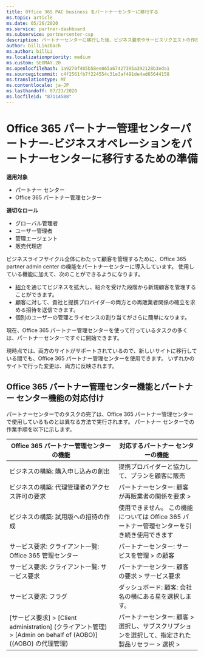 ```yaml
---
title: Office 365 PAC business をパートナーセンターに移行する
ms.topic: article
ms.date: 05/26/2020
ms.service: partner-dashboard
ms.subservice: partnercenter-csp
description: パートナーセンターに移行した後、ビジネス要求やサービスリクエストの作成など、一般的な Office 365 Partner Admin Center (PAC) 機能を見つけます。
author: billLinzbach
ms.author: billLi
ms.localizationpriority: medium
ms.custom: SEOMAY.20
ms.openlocfilehash: 1a9270f405b58ee065a67427395a392128b3eda1
ms.sourcegitcommit: c4f2561fb7f224554c31e3af491de4ad65644158
ms.translationtype: MT
ms.contentlocale: ja-JP
ms.lasthandoff: 07/23/2020
ms.locfileid: "87114588"
---
```

# <a name="office-365-partner-admin-center-partners---get-ready-to-move-business-operations-to-partner-center"></a>Office 365 パートナー管理センターパートナー-ビジネスオペレーションをパートナーセンターに移行するための準備

**適用対象** 

- パートナー センター
- Office 365 パートナー管理センター

**適切なロール**

- グローバル管理者
- ユーザー管理者
- 管理エージェント
- 販売代理店

ビジネスライフサイクル全体にわたって顧客を管理するために、Office 365 partner admin center の機能をパートナーセンターに導入しています。 使用している機能に加えて、次のことができるようになります。

- [紹介](referrals.md)を通じてビジネスを拡大し、紹介を受けた段階から新規顧客を管理することができます。
- 顧客に対して、貴社と提携プロバイダーの両方との再販業者関係の確立を求める招待を送信できます。
- 個別のユーザーの管理とライセンスの割り当てがさらに簡単になります。

現在、Office 365 パートナー管理センターを使って行っているタスクの多くは、パートナーセンターですぐに開始できます。 

現時点では、両方のサイトがサポートされているので、新しいサイトに移行している間でも、Office 365 パートナー管理センターを使用できます。 いずれかのサイトで行った変更は、両方に反映されます。

## <a name="find-office-365-partner-admin-center-features-in-partner-center"></a>Office 365 パートナー管理センター機能とパートナー センター機能の対応付け

パートナーセンターでのタスクの完了は、Office 365 パートナー管理センターで使用しているものとは異なる方法で実行されます。 パートナー センターでの作業手順を以下に示します。

| Office 365 パートナー管理センターの機能                       | 対応するパートナー センターの機能 | 
|   -----------------------------------------------  | -------------- |
| ビジネスの構築: 購入申し込みの創出 | 提携プロバイダーと協力して、プランを顧客に販売 |
| ビジネスの構築: 代理管理者のアクセス許可の要求 | パートナーセンター: 顧客が再販業者の関係を要求 > |
| ビジネスの構築: 試用版への招待の作成 | 使用できません。 この機能については Office 365 パートナー管理センターを引き続き使用できます |
| サービス要求: クライアント一覧: Office 365 管理センター | パートナーセンター: サービスを管理 > の顧客 |
| サービス要求: クライアント一覧: サービス要求 | パートナーセンター: 顧客の要求 > サービス要求 |
| サービス要求: フラグ | ダッシュボード: 顧客: 会社名の横にある星を選択します。 |
| [サービス要求] > [Client administration] (クライアント管理) > [Admin on behalf of (AOBO)] ((AOBO) の代理管理) | パートナーセンター: 顧客 > 選択し、サブスクリプションを選択して、指定された製品リセラー > 選択 > |

